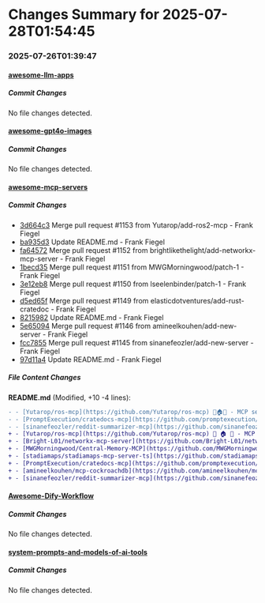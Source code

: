 # Changes Summary for 2025-07-28T01:54:45

### 2025-07-26T01:39:47

#### [awesome-llm-apps](https://github.com/Shubhamsaboo/awesome-llm-apps)

##### Commit Changes

No file changes detected.

#### [awesome-gpt4o-images](https://github.com/jamez-bondos/awesome-gpt4o-images)

##### Commit Changes

No file changes detected.

#### [awesome-mcp-servers](https://github.com/punkpeye/awesome-mcp-servers)

##### Commit Changes

- [3d664c3](https://github.com/punkpeye/awesome-mcp-servers/commit/3d664c33a8e3a7d5c6aa7fa19df31ee9205df0a5) Merge pull request #1153 from Yutarop/add-ros2-mcp - Frank Fiegel
- [ba935d3](https://github.com/punkpeye/awesome-mcp-servers/commit/ba935d376e54fec2fcfa6581264562247beac985) Update README.md - Frank Fiegel
- [fa64572](https://github.com/punkpeye/awesome-mcp-servers/commit/fa645724acfb305a8197eb4adb8eafa3fa08acc6) Merge pull request #1152 from brightlikethelight/add-networkx-mcp-server - Frank Fiegel
- [1becd35](https://github.com/punkpeye/awesome-mcp-servers/commit/1becd35087413f2b11224932bdd27a3bb9f8193e) Merge pull request #1151 from MWGMorningwood/patch-1 - Frank Fiegel
- [3e12eb8](https://github.com/punkpeye/awesome-mcp-servers/commit/3e12eb88e81e9b221510c2f7adedd51e409c3ba3) Merge pull request #1150 from lseelenbinder/patch-1 - Frank Fiegel
- [d5ed65f](https://github.com/punkpeye/awesome-mcp-servers/commit/d5ed65f61ca530f1a310c6a5a52c52a5a9e3cec3) Merge pull request #1149 from elasticdotventures/add-rust-cratedoc - Frank Fiegel
- [8215982](https://github.com/punkpeye/awesome-mcp-servers/commit/82159828155510ac6cc3b03b744f4e236581cdfc) Update README.md - Frank Fiegel
- [5e65094](https://github.com/punkpeye/awesome-mcp-servers/commit/5e6509472596ffb02a5bafe9842b35b696766bf3) Merge pull request #1146 from amineelkouhen/add-new-server - Frank Fiegel
- [fcc7855](https://github.com/punkpeye/awesome-mcp-servers/commit/fcc7855561fb6f55275e691bfadc35a097efab77) Merge pull request #1145 from sinanefeozler/add-new-server - Frank Fiegel
- [97d11a4](https://github.com/punkpeye/awesome-mcp-servers/commit/97d11a48bdc01f098f51fde7f8759d7f3608b70d) Update README.md - Frank Fiegel


##### File Content Changes

**README.md** (Modified, +10 -4 lines):

```diff
- - [Yutarop/ros-mcp](https://github.com/Yutarop/ros-mcp) 🐍🏠🐧 - MCP server that supports ROS2 topics, services, and actions communication, and controls robots using natural language.
- - [PromptExecution/cratedocs-mcp](https://github.com/promptexecution/cratedocs-mcp) 🦀 🏠 - Outputs short-form Rust crate derived traits,interfaces, etc. from AST (uses same api as rust-analyzer), output limits (token estimation) &amp; crate docs w/regex stripping.
- - [sinanefeozler/reddit-summarizer-mcp](https://github.com/sinanefeozler/reddit-summarizer-mcp)  🐍 🏠 ☁️ - MCP server for summarizing users's reddit homepage or any subreddit based on posts and comments.
+ - [Yutarop/ros-mcp](https://github.com/Yutarop/ros-mcp) 🐍 🏠 🐧 - MCP server that supports ROS2 topics, services, and actions communication, and controls robots using natural language.
+ - [Bright-L01/networkx-mcp-server](https://github.com/Bright-L01/networkx-mcp-server) 🐍 🏠 - The first NetworkX integration for Model Context Protocol, enabling graph analysis and visualization directly in AI conversations. Supports 13 operations including centrality algorithms, community detection, PageRank, and graph visualization.
+ - [MWGMorningwood/Central-Memory-MCP](https://github.com/MWGMorningwood/Central-Memory-MCP) 📇 ☁️ - An Azure PaaS-hostable MCP server that provides a workspace-grounded knowledge graph for multiple developers using Azure Functions MCP triggers and Table storage.
+ - [stadiamaps/stadiamaps-mcp-server-ts](https://github.com/stadiamaps/stadiamaps-mcp-server-ts) 📇 ☁️ - A MCP server for Stadia Maps' Location APIs - Lookup addresses, places with geocoding, find time zones, create routes and static maps
+ - [PromptExecution/cratedocs-mcp](https://github.com/promptexecution/cratedocs-mcp) 🦀 🏠 - Outputs short-form Rust crate derived traits,interfaces, etc. from AST (uses same api as rust-analyzer), output limits (token estimation) & crate docs w/regex stripping.
+ - [amineelkouhen/mcp-cockroachdb](https://github.com/amineelkouhen/mcp-cockroachdb) 🐍 ☁️ - A Model Context Protocol server for managing, monitoring, and querying data in [CockroachDB](https://cockroachlabs.com).
+ - [sinanefeozler/reddit-summarizer-mcp](https://github.com/sinanefeozler/reddit-summarizer-mcp) 🐍 🏠 ☁️ - MCP server for summarizing users's Reddit homepage or any subreddit based on posts and comments.
```



#### [Awesome-Dify-Workflow](https://github.com/svcvit/Awesome-Dify-Workflow)

##### Commit Changes

No file changes detected.

#### [system-prompts-and-models-of-ai-tools](https://github.com/x1xhlol/system-prompts-and-models-of-ai-tools)

##### Commit Changes

No file changes detected.
